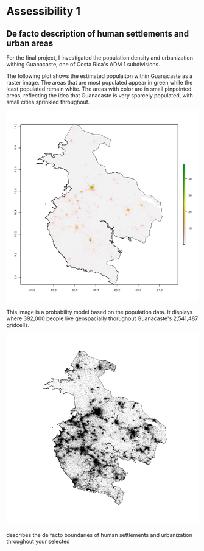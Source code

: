 # Assessibility 1

## De facto description of human settlements and urban areas

For the final project, I investigated the population density and urbanization withing Guanacaste, one of Costa Rica's ADM 1 subdivisions.

The following plot shows the estimated populaiton within Guanacaste as a raster image. The areas that are most populated appear in green while the least populated remain white. The areas with color are in small pinpointed areas, reflecting the idea that Guanacaste is very sparcely populated, with small cities sprinkled throughout.

![](gcaste_pop.png)

This image is a probability model based on the population data. It displays where 392,000 people live geospacially thorughout Guanacaste's 2,541,487 gridcells.

![](gcaste_pipo.png)




describes the de facto boundaries of human settlements and urbanization throughout your selected
